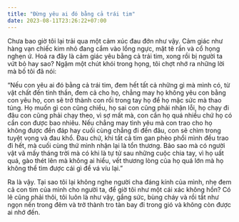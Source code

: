 ```yaml
---
title: "Đừng yêu ai đó bằng cả trái tim"
date: 2023-08-11T23:26:22+07:00
---
```


Chưa bao giờ tôi lại trải qua một cảm xúc đau đớn như vậy. Cảm giác như hàng vạn chiếc kim nhỏ đang cắm vào lồng ngực, mặt tê rần và cổ họng nghẹn ứ. Hoá ra đây là cảm giác yêu bằng cả trái tim, xong rồi bị người ta vứt bỏ hay sao? Ngậm một chút khói trong họng, tôi chợt nhớ ra những lời mà bố tôi đã nói:

“Nếu con yêu ai đó bằng cả trái tim, đem hết tất cả những gì mà mình có, từ vật chất đến tinh thần, đem cả cho họ, chẳng may họ không yêu con bằng con yêu họ, con sẽ trở thành con rối trong tay họ để họ mặc sức mà thao túng. Họ muốn gì con cũng chiều, họ sai con cũng phải nhận lỗi, họ chạy đi đâu con cũng phải chạy theo, vì sợ mất mà, con cần họ quá nhiều chứ họ có cần con được bao nhiêu. Nếu chẳng may tình yêu mà con trao cho họ không được đền đáp hay cuối cùng chẳng đi đến đâu, con sẽ chìm trong tuyệt vọng và đau khổ. Đau chứ, khi tất cả tim gan phèo phổi mình đều trao đi hết, mà cuối cùng thứ mình nhận lại là tổn thương. Bảo sao mà có người vật vã mấy tháng trời mà có khi là tự tử sau những cuộc chia tay, vì họ uất quá, gào thét lên mà không ai hiểu, vết thương lòng của họ quá lớn mà họ không thể tìm được cái gì để vá víu lại.”

Ra là vậy. Tại sao tôi lại không nghe người cha đáng kính của mình, nhẹ đem cả con tim của mình cho người ta, để giờ tôi như một cái xác không hồn? Có lẽ cũng phải thôi, tôi luôn là như vậy, gắng sức, bùng cháy và rồi tắt như ngọn nến trong đêm và trở thành tro tàn bay đi trong gió và không còn được ai nhớ đến.